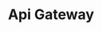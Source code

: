 ---
layout: posts_by_category
categories: api-gateway
title: Api Gateway
permalink: /category/api-gateway
---